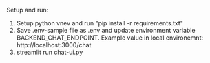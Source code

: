 Setup and run:  

1) Setup python vnev and run "pip install -r requirements.txt"  
2) Save .env-sample file as .env and update environment variable BACKEND_CHAT_ENDPOINT. Example value in local environemnt: http://localhost:3000/chat   
3) streamlit run chat-ui.py  